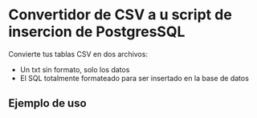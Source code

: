 <h1>Convertidor de CSV a u script de insercion de PostgresSQL</h1>
<p>Convierte tus tablas CSV en dos archivos:
  <ul>
    <li>Un txt sin formato, solo los datos</li>
    <li>El SQL totalmente formateado para ser insertado en la base de datos</li>
  </ul>
</p>
<h2>Ejemplo de uso</h2>
<img>
